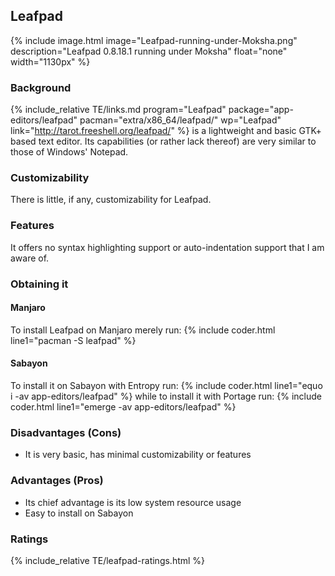 ## Leafpad
{% include image.html image="Leafpad-running-under-Moksha.png" description="Leafpad 0.8.18.1 running under Moksha" float="none" width="1130px" %}

### Background
{% include_relative TE/links.md program="Leafpad" package="app-editors/leafpad" pacman="extra/x86_64/leafpad/" wp="Leafpad" link="http://tarot.freeshell.org/leafpad/" %} is a lightweight and basic GTK+ based text editor. Its capabilities (or rather lack thereof) are very similar to those of Windows' Notepad.

### Customizability
There is little, if any, customizability for Leafpad.

### Features
It offers no syntax highlighting support or auto-indentation support that I am aware of.

### Obtaining it
#### Manjaro
To install Leafpad on Manjaro merely run:
{% include coder.html line1="pacman -S leafpad" %}

#### Sabayon
To install it on Sabayon with Entropy run:
{% include coder.html line1="equo i -av app-editors/leafpad" %}
while to install it with Portage run:
{% include coder.html line1="emerge -av app-editors/leafpad" %}

### Disadvantages (Cons)
* It is very basic, has minimal customizability or features

### Advantages (Pros)
* Its chief advantage is its low system resource usage
* Easy to install on Sabayon

### Ratings
{% include_relative TE/leafpad-ratings.html %}
